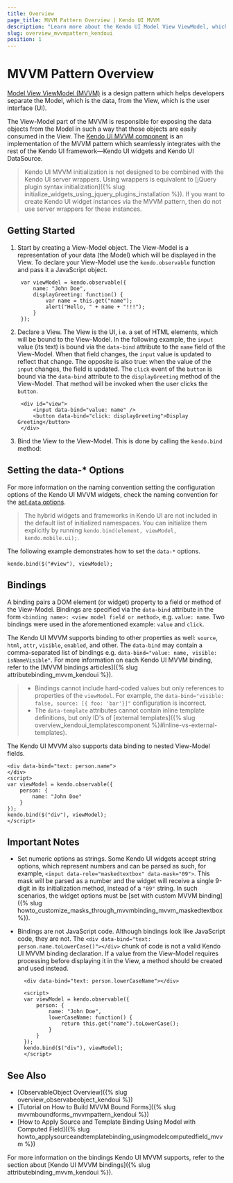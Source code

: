 ```yaml
---
title: Overview
page_title: MVVM Pattern Overview | Kendo UI MVVM
description: "Learn more about the Kendo UI Model View ViewModel, which is an implementation of the MVVM pattern, integrated with the Kendo UI framework."
slug: overview_mvvmpattern_kendoui
position: 1
---
```


# MVVM Pattern Overview

[Model View ViewModel (MVVM)](http://en.wikipedia.org/wiki/Model_View_ViewModel) is a design pattern which helps developers separate the Model, which is the data, from the View, which is the user interface (UI).

The View-Model part of the MVVM is responsible for exposing the data objects from the Model in such a way that those objects are easily consumed in the View. The [Kendo UI MVVM component](http://demos.telerik.com/kendo-ui/mvvm/index) is an implementation of the MVVM pattern which seamlessly integrates with the rest of the Kendo UI framework&mdash;Kendo UI widgets and Kendo UI DataSource.

> Kendo UI MVVM initialization is not designed to be combined with the Kendo UI server wrappers. Using wrappers is equivalent to [jQuery plugin syntax initialization]({% slug initialize_widgets_using_jquery_plugins_installation %}). If you want to create Kendo UI widget instances via the MVVM pattern, then do not use server wrappers for these instances.

## Getting Started  

1. Start by creating a View-Model object. The View-Model is a representation of your data (the Model) which will be displayed in the View. To declare your View-Model use the `kendo.observable` function and pass it a JavaScript object.

        var viewModel = kendo.observable({
            name: "John Doe",
            displayGreeting: function() {
                var name = this.get("name");
                alert("Hello, " + name + "!!!");
            }
        });

1. Declare a View. The View is the UI, i.e. a set of HTML elements, which will be bound to the View-Model. In the following example, the `input` value (its text) is bound via the `data-bind` attribute to the `name` field of the View-Model. When that field changes, the `input` value is updated to reflect that change. The opposite is also true: when the value of the `input` changes, the field is updated. The `click` event of the `button` is bound via the `data-bind` attribute to the `displayGreeting` method of the View-Model. That method will be invoked when the user clicks the `button`.

        <div id="view">
            <input data-bind="value: name" />
            <button data-bind="click: displayGreeting">Display Greeting</button>
        </div>

1. Bind the View to the View-Model. This is done by calling the `kendo.bind` method:

## Setting the data-* Options

For more information on the naming convention setting the configuration options of the Kendo UI MVVM widgets, check the naming convention for the [set `data` options](https://docs.telerik.com/kendo-ui/intro/widget-basics/mvvm-initialization#setting-the-data-options).

> The hybrid widgets and frameworks in Kendo UI are not included in the default list of initialized namespaces. You can initialize them explicitly by running `kendo.bind(element, viewModel, kendo.mobile.ui);`.

The following example demonstrates how to set the `data-*` options.

    kendo.bind($("#view"), viewModel);

## Bindings

A binding pairs a DOM element (or widget) property to a field or method of the View-Model. Bindings are specified via the `data-bind` attribute in the form `<binding name>: <view model field or method>`, e.g. `value: name`. Two bindings were used in the aforementioned example: `value` and `click`.

The Kendo UI MVVM supports binding to other properties as well: `source`, `html`, `attr`, `visible`, `enabled`, and other. The `data-bind` may contain a comma-separated list of bindings e.g. `data-bind="value: name, visible: isNameVisible"`. For more information on each Kendo UI MVVM binding, refer to the [MVVM bindings articles]({% slug attributebinding_mvvm_kendoui %}).

> * Bindings cannot include hard-coded values but only references to properties of the `viewModel`. For example, the `data-bind="visible: false, source: [{ foo: 'bar'}]"` configuration is incorrect.
> * The `data-template` attributes cannot contain inline template definitions, but only ID's of [external templates]({% slug overview_kendoui_templatescomponent %}#inline-vs-external-templates).

The Kendo UI MVVM also supports data binding to nested View-Model fields.

    <div data-bind="text: person.name">
    </div>
    <script>
    var viewModel = kendo.observable({
        person: {
            name: "John Doe"
        }
    });
    kendo.bind($("div"), viewModel);
    </script>

## Important Notes

* Set numeric options as strings. Some Kendo UI widgets accept string options, which represent numbers and can be parsed as such, for example, `<input data-role="maskedtextbox" data-mask="09">`. This mask will be parsed as a number and the widget will receive a single 9-digit in its initialization method, instead of a `"09"` string. In such scenarios, the widget options must be [set with custom MVVM binding]({% slug howto_customize_masks_through_mvvmbinding_mvvm_maskedtextbox %}).
* Bindings are not JavaScript code. Although bindings look like JavaScript code, they are not. The `<div data-bind="text: person.name.toLowerCase()"></div>` chunk of code is not a valid Kendo UI MVVM binding declaration. If a value from the View-Model requires processing before displaying it in the View, a method should be created and used instead.

        <div data-bind="text: person.lowerCaseName"></div>

        <script>
        var viewModel = kendo.observable({
            person: {
                name: "John Doe",
                lowerCaseName: function() {
                    return this.get("name").toLowerCase();
                }
            }
        });
        kendo.bind($("div"), viewModel);
        </script>

## See Also

* [ObservableObject Overview]({% slug overview_observabeobject_kendoui %})
* [Tutorial on How to Build MVVM Bound Forms]({% slug mvvmboundforms_mvvmpattern_kendoui %})
* [How to Apply Source and Template Binding Using Model with Computed Field]({% slug howto_applysourceandtemplatebinding_usingmodelcomputedfield_mvvm %})

For more information on the bindings Kendo UI MVVM supports, refer to the section about [Kendo UI MVVM bindings]({% slug attributebinding_mvvm_kendoui %}).

